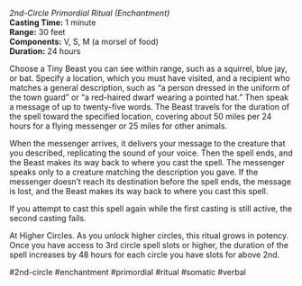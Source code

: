 *2nd-Circle Primordial Ritual (Enchantment)*  
**Casting Time:** 1 minute  
**Range:** 30 feet  
**Components:** V, S, M (a morsel of food)  
**Duration:** 24 hours

Choose a Tiny Beast you can see within range, such as a squirrel, blue jay, or bat. Specify a location, which you must have visited, and a recipient who matches a general description, such as “a person dressed in the uniform of the town guard” or “a red-haired dwarf wearing a pointed hat.” Then speak a message of up to twenty-five words. The Beast travels for the duration of the spell toward the specified location, covering about 50 miles per 24 hours for a flying messenger or 25 miles for other animals.

When the messenger arrives, it delivers your message to the creature that you described, replicating the sound of your voice. Then the spell ends, and the Beast makes its way back to where you cast the spell. The messenger speaks only to a creature matching the description you gave. If the messenger doesn’t reach its destination before the spell ends, the message is lost, and the Beast makes its way back to where you cast this spell.

If you attempt to cast this spell again while the first casting is still active, the second casting fails.

At Higher Circles. As you unlock higher circles, this ritual grows in potency. Once you have access to 3rd circle spell slots or higher, the duration of the spell increases by 48 hours for each circle you have slots for above 2nd.

#2nd-circle #enchantment #primordial #ritual #somatic #verbal
